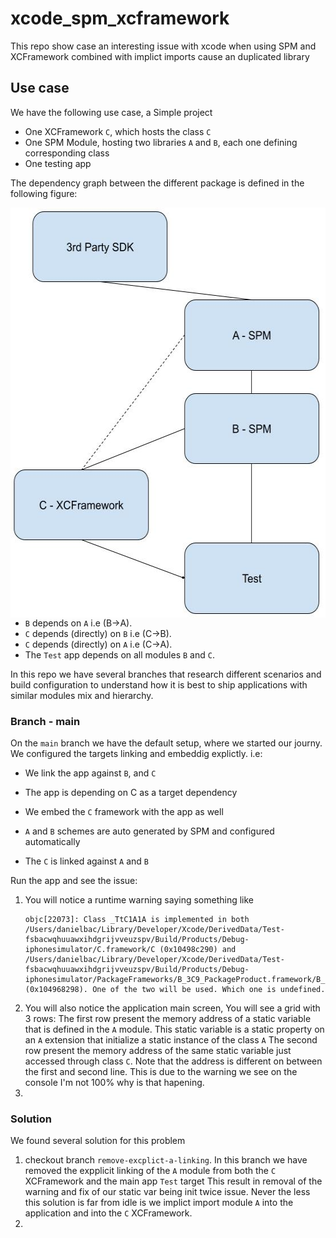# xcode_spm_xcframework
This repo show case an interesting issue with xcode when using SPM and XCFramework combined with implict imports cause an duplicated library


## Use case

We have the following use case, a Simple project

- One XCFramework `C`, which hosts the class `C`
- One SPM Module, hosting two libraries `A` and `B`, each one defining corresponding class
- One testing app


The dependency graph between the different package is defined in the following figure:

<!-- <p align="left"> 
  <img width="556" height="656" src="./ReadmeAssets/SPM-XCFramework.jpg">
</p> -->
 <!-- ![Dependency Graph](./ReadmeAssets/SPM-XCFramework.jpg) 556 × 656 --> 

<img align="right" width="556" height="656" src="./ReadmeAssets/SPM-XCFramework.jpg">

* `B` depends on `A` i.e (B->A).
* `C` depends (directly) on `B` i.e (C->B).
* `C` depends (directly) on `A` i.e (C->A).
* The `Test` app depends on all modules `B` and `C`.

In this repo we have several branches that research different scenarios and build configuration to understand how it is best to ship applications with similar modules mix and hierarchy.

### Branch - main

On the `main` branch we have the default setup, where we started our journy.
We configured the targets linking and embeddig explictly. i.e:

* We link the app against `B`, and `C`
* The app is depending on C as a target dependency
* We embed the `C` framework with the app as well

* `A` and `B` schemes are auto generated by SPM and configured automatically
* The `C` is linked against `A` and `B`

Run the app and see the issue:
1. You will notice a runtime warning saying something like
   ```
   objc[22073]: Class _TtC1A1A is implemented in both /Users/danielbac/Library/Developer/Xcode/DerivedData/Test-fsbacwqhuuawxihdgrijvveuzspv/Build/Products/Debug-iphonesimulator/C.framework/C (0x10498c290) and /Users/danielbac/Library/Developer/Xcode/DerivedData/Test-fsbacwqhuuawxihdgrijvveuzspv/Build/Products/Debug-iphonesimulator/PackageFrameworks/B_3C9_PackageProduct.framework/B_3C9_PackageProduct (0x104968298). One of the two will be used. Which one is undefined.
   ```
2. You will also notice the application main screen, You will see a grid with 3 rows:
   The first row present the memory address of a static variable that is defined in the `A` module. This static variable is a static property on an `A` extension that initialize a static instance of the class `A`
   The second row present the memory address of the same static variable just accessed through class `C`.
   Note that the address is different on between the first and second line. This is due to the warning we see on the console
   I'm not 100% why is that hapening.
3. 

### Solution

We found several solution for this problem
1. checkout branch `remove-excplict-a-linking`.
   In this branch we have removed the expplicit linking of the `A` module from both the `C` XCFramework and the main app `Test` target
   This result in removal of the warning and fix of our static var being init twice issue.
   Never the less this solution is far from idle is we implict import module `A` into the application and into the `C` XCFramework.
2. 
